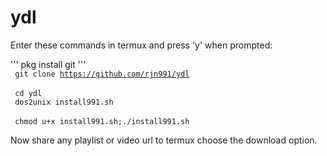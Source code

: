 # ydl

Enter these commands in termux and press 'y' when prompted:

''' pkg install git '''<br>
<code> git clone https://github.com/rjn991/ydl </code><br>
<code> cd ydl </code><br>
<code> dos2unix install991.sh </code><br>
<code> chmod u+x install991.sh;./install991.sh </code>

Now share any playlist or video url to termux choose the download option.
